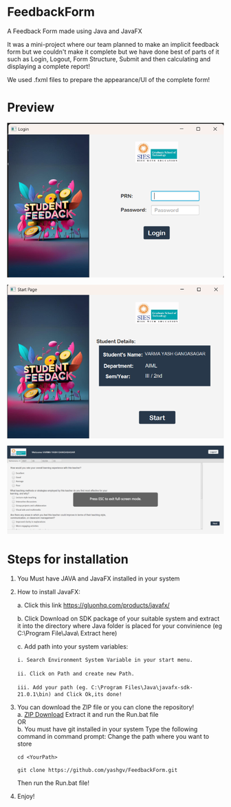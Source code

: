 # FeedbackForm
A Feedback Form made using Java and JavaFX

It was a mini-project where our team planned to make an implicit feedback form but we couldn't make it complete but we have done best of parts of it such as Login, Logout, Form Structure, Submit and then calculating and displaying a complete report!

We used .fxml files to prepare the appearance/UI of the complete form!

# Preview

![Alt text](image.png)

![Alt text](image-1.png)

![Alt text](image-2.png)

# Steps for installation
1.  You Must have JAVA and JavaFX installed in your system
2.  How to install JavaFX:

      a. Click this link https://gluonhq.com/products/javafx/

      b. Click Download on SDK package of your suitable system and extract it into the directory where Java folder is placed for your convinience (eg C:\Program File\Java\   Extract here)

      c. Add path into your system variables:

        i. Search Environment System Variable in your start menu.

        ii. Click on Path and create new Path.

        iii. Add your path (eg. C:\Program Files\Java\javafx-sdk-21.0.1\bin) and Click Ok,its done!

        
3.  You can download the ZIP file or you can clone the repository!
    <br>
  a. <a href="https://github.com/yashgv/FeedbackForm">ZIP Download</a> 
     Extract it and run the Run.bat file
    <br>
                OR
    <br>
  b. You must have git installed in your system
    Type the following command in command prompt:
    Change the path where you want to store
    
    ```
    cd <YourPath>
    ```
    ```
    git clone https://github.com/yashgv/FeedbackForm.git
    ```
    Then run the Run.bat file!
4. Enjoy!
